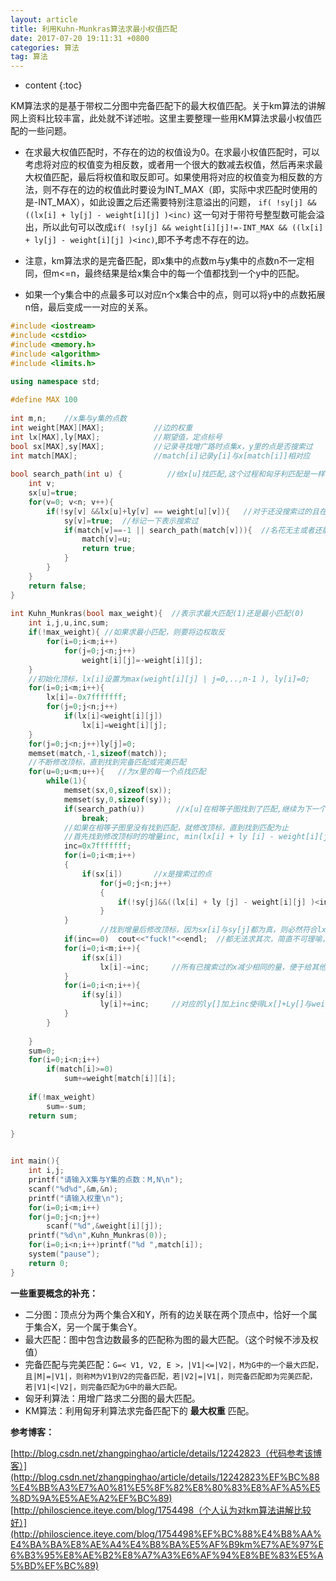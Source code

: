 ```yaml
---
layout: article
title: 利用Kuhn-Munkras算法求最小权值匹配
date: 2017-07-20 19:11:31 +0800
categories: 算法
tag: 算法
---
```


* content
{:toc}



KM算法求的是基于带权二分图中完备匹配下的最大权值匹配。关于km算法的讲解网上资料比较丰富，此处就不详述啦。这里主要整理一些用KM算法求最小权值匹配的一些问题。

  * 在求最大权值匹配时，不存在的边的权值设为0。在求最小权值匹配时，可以考虑将对应的权值变为相反数，或者用一个很大的数减去权值，然后再来求最大权值匹配，最后将权值和取反即可。如果使用将对应的权值变为相反数的方法，则不存在的边的权值此时要设为INT_MAX（即，实际中求匹配时使用的是-INT_MAX），如此设置之后还需要特别注意溢出的问题， `if( !sy[j] && ((lx[i] + ly[j] - weight[i][j] )<inc)` 这一句对于带符号整型数可能会溢出，所以此句可以改成`if( !sy[j] && weight[i][j]!=-INT_MAX && ((lx[i] + ly[j] - weight[i][j] )<inc)`,即不予考虑不存在的边。

  * 注意，km算法求的是完备匹配，即x集中的点数m与y集中的点数n不一定相同，但m<=n，最终结果是给x集合中的每一个值都找到一个y中的匹配。

  * 如果一个y集合中的点最多可以对应n个x集合中的点，则可以将y中的点数拓展n倍，最后变成一一对应的关系。

    
```c++   
#include <iostream>  
#include <cstdio>  
#include <memory.h>  
#include <algorithm>   
#include <limits.h>

using namespace std;  
		
#define MAX 100  
		
int m,n;	//x集与y集的点数
int weight[MAX][MAX];           //边的权重  
int lx[MAX],ly[MAX];            //期望值，定点标号  
bool sx[MAX],sy[MAX];           //记录寻找增广路时点集x，y里的点是否搜索过  
int match[MAX];                 //match[i]记录y[i]与x[match[i]]相对应  
		
bool search_path(int u) {          //给x[u]找匹配,这个过程和匈牙利匹配是一样的  
	int v;
	sx[u]=true;		  
	for(v=0; v<n; v++){  
		if(!sy[v] &&lx[u]+ly[v] == weight[u][v]){	//对于还没搜索过的且在相等子图中的点  
			sy[v]=true;  //标记一下表示搜索过
			if(match[v]==-1 || search_path(match[v])){	//名花无主或者还能腾出个位置（使用递归）  
				match[v]=u;  
				return true;  
			}  
		}  
	}  
	return false;  
}  
		
int Kuhn_Munkras(bool max_weight){  //表示求最大匹配(1)还是最小匹配(0)
	int i,j,u,inc,sum;
	if(!max_weight){ //如果求最小匹配，则要将边权取反  
		for(i=0;i<m;i++)  
			for(j=0;j<n;j++)  
				weight[i][j]=-weight[i][j];  
	}  
	//初始化顶标，lx[i]设置为max(weight[i][j] | j=0,..,n-1 ), ly[i]=0;  
	for(i=0;i<m;i++){  
		lx[i]=-0x7fffffff;  
		for(j=0;j<n;j++)  
			if(lx[i]<weight[i][j])  
				lx[i]=weight[i][j];  
	}  
	for(j=0;j<n;j++)ly[j]=0;
	memset(match,-1,sizeof(match));  
	//不断修改顶标，直到找到完备匹配或完美匹配  
	for(u=0;u<m;u++){   //为x里的每一个点找匹配  
		while(1){  
			memset(sx,0,sizeof(sx));  
			memset(sy,0,sizeof(sy));  
			if(search_path(u))       //x[u]在相等子图找到了匹配,继续为下一个点找匹配  
				break;  
			//如果在相等子图里没有找到匹配，就修改顶标，直到找到匹配为止  
			//首先找到修改顶标时的增量inc, min(lx[i] + ly [i] - weight[i][j],inc);,lx[i]为搜索过的点，ly[i]是未搜索过的点,因为现在是要给u找匹配，所以只需要修改找的过程中搜索过的点，增加有可能对u有帮助的边  
			inc=0x7fffffff;  
			for(i=0;i<m;i++)
			{
				if(sx[i])		//x是搜索过的点
					for(j=0;j<n;j++)
					{
						if(!sy[j]&&((lx[i] + ly [j] - weight[i][j] )<inc)) inc = lx[i] + ly [j] - weight[i][j] ;	//y是未搜索过的点
					}
			}
					//找到增量后修改顶标，因为sx[i]与sy[j]都为真，则必然符合lx[i] + ly [j] =weight[i][j]，然后将lx[i]减inc，ly[j]加inc不会改变等式，但是原来lx[i] + ly [j] ！=weight[i][j]即sx[i]与sy[j]最多一个为真，lx[i] + ly [j] 就会发生改变，从而符合等式，边也就加入到相等子图中  
			if(inc==0)  cout<<"fuck!"<<endl;  //都无法求其次，简直不可理喻，所以找不到完备匹配
			for(i=0;i<m;i++){  
				if(sx[i])     
					lx[i]-=inc;		//所有已搜索过的x减少相同的量，便于给其他的x找其他的路径
			}
			for(i=0;i<n;i++){
				if(sy[i])  
					ly[i]+=inc;		//对应的ly[]加上inc使得Lx[]+Ly[]与weight[]始终保持一致
			}  
		}  
		
	}  
	sum=0;  
	for(i=0;i<n;i++)  
		if(match[i]>=0)  
			sum+=weight[match[i]][i];  
		
	if(!max_weight)  
		sum=-sum;  
	return sum;  
		
}


int main(){  
	int i,j;
	printf("请输入X集与Y集的点数：M,N\n");
	scanf("%d%d",&m,&n);  
	printf("请输入权重\n");
	for(i=0;i<m;i++)  
	for(j=0;j<n;j++)  
		scanf("%d",&weight[i][j]);
	printf("%d\n",Kuhn_Munkras(0));  
	for(i=0;i<n;i++)printf("%d ",match[i]);
	system("pause");  
	return 0;  
}  
```

  **一些重要概念的补充：**

  * 二分图：顶点分为两个集合X和Y，所有的边关联在两个顶点中，恰好一个属于集合X，另一个属于集合Y。
  * 最大匹配：图中包含边数最多的匹配称为图的最大匹配。（这个时候不涉及权值）
  * 完备匹配与完美匹配：`G=< V1, V2, E >，|V1|<=|V2|，M为G中的一个最大匹配，且|M|=|V1|，则称M为V1到V2的完备匹配，若|V2|=|V1|，则完备匹配即为完美匹配，若|V1|<|V2|，则完备匹配为G中的最大匹配。`
  * 匈牙利算法：用增广路求二分图的最大匹配。
  * KM算法：利用匈牙利算法求完备匹配下的 **最大权重** 匹配。



**参考博客：** 

[http://blog.csdn.net/zhangpinghao/article/details/12242823（代码参考该博客）](http://blog.csdn.net/zhangpinghao/article/details/12242823%EF%BC%88%E4%BB%A3%E7%A0%81%E5%8F%82%E8%80%83%E8%AF%A5%E5%8D%9A%E5%AE%A2%EF%BC%89)  
[http://philoscience.iteye.com/blog/1754498（个人认为对km算法讲解比较好）](http://philoscience.iteye.com/blog/1754498%EF%BC%88%E4%B8%AA%E4%BA%BA%E8%AE%A4%E4%B8%BA%E5%AF%B9km%E7%AE%97%E6%B3%95%E8%AE%B2%E8%A7%A3%E6%AF%94%E8%BE%83%E5%A5%BD%EF%BC%89)